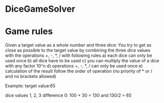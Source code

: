 # DiceGameSolver

# Game rules
Given a target value as a whole number and three dice:
You try to get as close as possible to the target value by combining the three dice values with the operations +, -, *, /
with following rules
a) each dice can only be used once
b) all dice have to be used
c) you can multiply the value of a dice with any factor 10^n
d) operations +, -, *, / can only be used once
e) calculation of the result follow the order of operation (no priority of * or / and no brackets allowed)

Example:
target value:65

dice values 1, 2, 3
difference 0: 100 + 30 = 130 and 130/2 = 65
